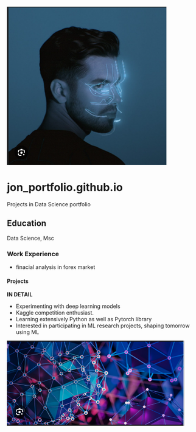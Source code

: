
![](anyma.PNG)

# jon_portfolio.github.io
Projects in Data Science portfolio
## Education
Data Science, Msc

### Work Experience
*   finacial analysis in forex market

#### Projects
**IN DETAIL**
*   Experimenting with deep learning models
*   Kaggle competition enthusiast.
*   Learning extensively Python as well as Pytorch library
*   Interested in participating in ML research projects, shaping tomorrow using ML

![Causality Graph!](https://github.com/3d4t4n3wg0ld/jon_portfolio.github.io/blob/main/causality%20graph.PNG "Causality Graph")

